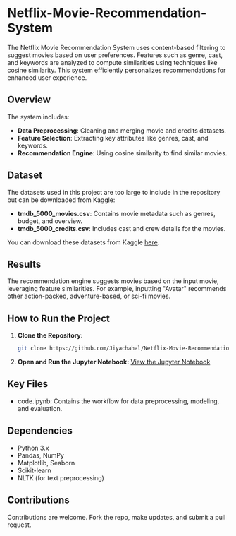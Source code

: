 # Netflix-Movie-Recommendation-System
The Netflix Movie Recommendation System uses content-based filtering to suggest movies based on user preferences. Features such as genre, cast, and keywords are analyzed to compute similarities using techniques like cosine similarity. This system efficiently personalizes recommendations for enhanced user experience.


## Overview

The system includes:
- **Data Preprocessing**: Cleaning and merging movie and credits datasets.
- **Feature Selection**: Extracting key attributes like genres, cast, and keywords.
- **Recommendation Engine**: Using cosine similarity to find similar movies.

## Dataset

The datasets used in this project are too large to include in the repository but can be downloaded from Kaggle:
- **tmdb_5000_movies.csv**: Contains movie metadata such as genres, budget, and overview.
- **tmdb_5000_credits.csv**: Includes cast and crew details for the movies.

You can download these datasets from Kaggle [here](https://www.kaggle.com/datasets/tmdb/tmdb-movie-metadata).

## Results

The recommendation engine suggests movies based on the input movie, leveraging feature similarities. For example, inputting "Avatar" recommends other action-packed, adventure-based, or sci-fi movies.

## How to Run the Project
1. **Clone the Repository:**
   ```bash
   git clone https://github.com/Jiyachahal/Netflix-Movie-Recommendation-System.git
2. **Open and Run the Jupyter Notebook:**
    [View the Jupyter Notebook](./code.ipynb)

## Key Files 
- code.ipynb: Contains the workflow for data preprocessing, modeling, and evaluation.


## Dependencies
- Python 3.x
- Pandas, NumPy
- Matplotlib, Seaborn
- Scikit-learn
- NLTK (for text preprocessing)

## Contributions 
Contributions are welcome. Fork the repo, make updates, and submit a pull request.


